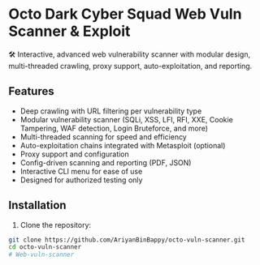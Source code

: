 # Octo Dark Cyber Squad Web Vuln Scanner & Exploit

🛠️ Interactive, advanced web vulnerability scanner with modular design, multi-threaded crawling, proxy support, auto-exploitation, and reporting.

## Features

- Deep crawling with URL filtering per vulnerability type
- Modular vulnerability scanner (SQLi, XSS, LFI, RFI, XXE, Cookie Tampering, WAF detection, Login Bruteforce, and more)
- Multi-threaded scanning for speed and efficiency
- Auto-exploitation chains integrated with Metasploit (optional)
- Proxy support and configuration
- Config-driven scanning and reporting (PDF, JSON)
- Interactive CLI menu for ease of use
- Designed for authorized testing only

## Installation

1. Clone the repository:

```bash
git clone https://github.com/AriyanBinBappy/octo-vuln-scanner.git
cd octo-vuln-scanner
# Web-vuln-scanner
